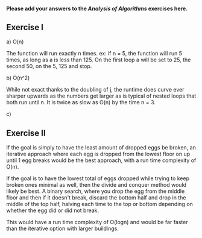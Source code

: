 #### Please add your answers to the **_Analysis of Algorithms_** exercises here.

## Exercise I

a) O(n)

The function will run exactly n times.
ex: if n = 5, the function will run 5 times, as long as a is less than 125. On the first loop a will be set to 25, the second 50, on the 5, 125 and stop.

b) O(n^2)

While not exact thanks to the doubling of j, the runtime does curve ever sharper upwards as the numbers get larger as is typical of nested loops that both run until n. It is twice as slow as O(n) by the time n = 3.

c)

## Exercise II

If the goal is simply to have the least amount of dropped eggs be broken, an iterative approach where each egg is dropped from the lowest floor on up until 1 egg breaks would be the best approach, with a run time complexity of O(n).

If the goal is to have the lowest total of eggs dropped while trying to keep broken ones minimal as well, then the divide and conquer method would likely be best. A binary search, where you drop the egg from the middle floor and then if it doesn't break, discard the bottom half and drop in the middle of the top half, halving each time to the top or bottom depending on whether the egg did or did not break.

This would have a run time complexity of O(logn) and would be far faster than the iterative option with larger buildings.
